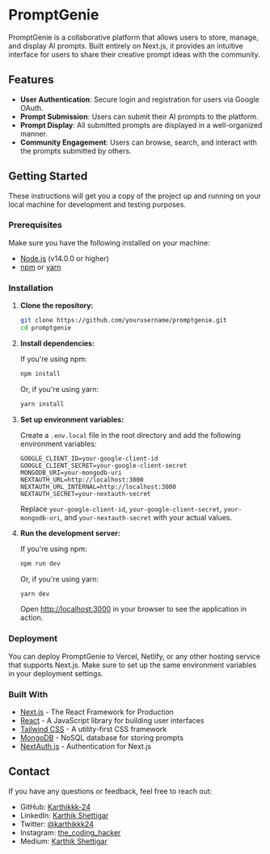 # PromptGenie

PromptGenie is a collaborative platform that allows users to store, manage, and display AI prompts. Built entirely on Next.js, it provides an intuitive interface for users to share their creative prompt ideas with the community.

## Features

- **User Authentication**: Secure login and registration for users via Google OAuth.
- **Prompt Submission**: Users can submit their AI prompts to the platform.
- **Prompt Display**: All submitted prompts are displayed in a well-organized manner.
- **Community Engagement**: Users can browse, search, and interact with the prompts submitted by others.

## Getting Started

These instructions will get you a copy of the project up and running on your local machine for development and testing purposes.

### Prerequisites

Make sure you have the following installed on your machine:

- [Node.js](https://nodejs.org/) (v14.0.0 or higher)
- [npm](https://www.npmjs.com/) or [yarn](https://yarnpkg.com/)

### Installation

1. **Clone the repository:**

    ```bash
    git clone https://github.com/yourusername/promptgenie.git
    cd promptgenie
    ```

2. **Install dependencies:**

    If you're using npm:

    ```bash
    npm install
    ```

    Or, if you're using yarn:

    ```bash
    yarn install
    ```

3. **Set up environment variables:**

    Create a `.env.local` file in the root directory and add the following environment variables:

    ```env
    GOOGLE_CLIENT_ID=your-google-client-id
    GOOGLE_CLIENT_SECRET=your-google-client-secret
    MONGODB_URI=your-mongodb-uri
    NEXTAUTH_URL=http://localhost:3000
    NEXTAUTH_URL_INTERNAL=http://localhost:3000
    NEXTAUTH_SECRET=your-nextauth-secret
    ```

    Replace `your-google-client-id`, `your-google-client-secret`, `your-mongodb-uri`, and `your-nextauth-secret` with your actual values.

4. **Run the development server:**

    If you're using npm:

    ```bash
    npm run dev
    ```

    Or, if you're using yarn:

    ```bash
    yarn dev
    ```

    Open [http://localhost:3000](http://localhost:3000) in your browser to see the application in action.

### Deployment

You can deploy PromptGenie to Vercel, Netlify, or any other hosting service that supports Next.js. Make sure to set up the same environment variables in your deployment settings.

### Built With

- [Next.js](https://nextjs.org/) - The React Framework for Production
- [React](https://reactjs.org/) - A JavaScript library for building user interfaces
- [Tailwind CSS](https://tailwindcss.com/) - A utility-first CSS framework
- [MongoDB](https://www.mongodb.com/) - NoSQL database for storing prompts
- [NextAuth.js](https://next-auth.js.org/) - Authentication for Next.js

## Contact

If you have any questions or feedback, feel free to reach out:

- GitHub: [Karthikkk-24](https://github.com/Karthikkk-24)
- LinkedIn: [Karthik Shettigar](https://www.linkedin.com/in/kks24)
- Twitter: [@karthikkk24](https://twitter.com/karthikkk24)
- Instagram: [the_coding_hacker](https://www.instagram.com/the_coding_hacker/)
- Medium: [Karthik Shettigar](https://medium.com/@karthikkk)